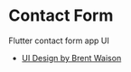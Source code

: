 # Contact Form

Flutter contact form app UI

- [UI Design by Brent Waison](https://dribbble.com/shots/5058310-DailyUI-028-Contact)